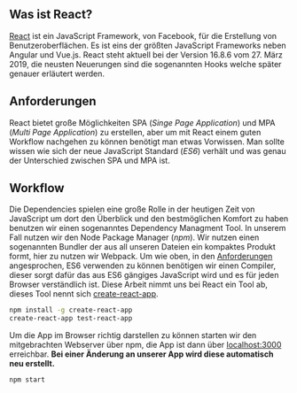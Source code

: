 ## Was ist React?

[React](https://reactjs.org/) ist ein JavaScript Framework, von
Facebook, für die Erstellung von Benutzeroberflächen. Es ist eins der
größten JavaScript Frameworks neben Angular und Vue.js. React steht
aktuell bei der Version 16.8.6 vom 27. März 2019, die neusten Neuerungen
sind die sogenannten Hooks welche später genauer erläutert werden.

## Anforderungen

React bietet große Möglichkeiten SPA (_Singe Page Application_) und MPA
(_Multi Page Application_) zu erstellen, aber um mit React einem guten
Workflow nachgehen zu können benötigt man etwas Vorwissen. Man sollte
wissen wie sich der neue JavaScript Standard (_ES6_) verhält und was
genau der Unterschied zwischen SPA und MPA ist.

## Workflow

Die Dependencies spielen eine große Rolle in der heutigen Zeit von
JavaScript um dort den Überblick und den bestmöglichen Komfort zu haben
benutzen wir einen sogenanntes Dependency Managment Tool. In unserem
Fall nutzen wir den Node Package Manager (_npm_). Wir nutzen einen
sogenannten Bundler der aus all unseren Dateien ein kompaktes Produkt
formt, hier zu nutzen wir Webpack. Um wie oben, in den
[Anforderungen](#anforderungen) angesprochen, ES6 verwenden zu können
benötigen wir einen Compiler, dieser sorgt dafür das aus ES6 gängiges
JavaScript wird und es für jeden Browser verständlich ist. Diese Arbeit
nimmt uns bei React ein Tool ab, dieses Tool nennt sich
[create-react-app](https://github.com/facebook/create-react-app).

```bash
npm install -g create-react-app
create-react-app test-react-app
```

Um die App im Browser richtig darstellen zu können starten wir den
mitgebrachten Webserver über npm, die App ist dann über
[localhost:3000](http://localhost:3000) erreichbar. __Bei einer Änderung
an unserer App wird diese automatisch neu erstellt.__

```bash
npm start
```
